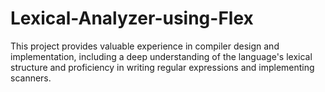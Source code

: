 # Lexical-Analyzer-using-Flex
This project provides valuable experience in compiler design and implementation, including a deep understanding of the language's lexical structure and proficiency in writing regular expressions and implementing scanners.
